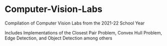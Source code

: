 # Computer-Vision-Labs
Compilation of Computer Vision Labs from the 2021-22 School Year

Includes Implementations of the Closest Pair Problem, Convex Hull Problem, Edge Detection, and Object Detection among others
